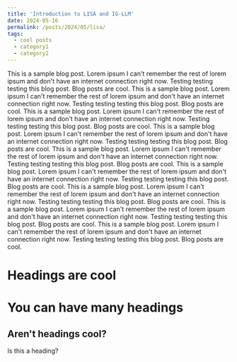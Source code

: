 ```yaml
---
title: 'Introduction to LISA and IG-LLM'
date: 2024-05-16
permalink: /posts/2024/05/lisa/
tags:
  - cool posts
  - category1
  - category2
---
```


This is a sample blog post. Lorem ipsum I can't remember the rest of lorem ipsum and don't have an internet connection right now. Testing testing testing this blog post. Blog posts are cool. This is a sample blog post. Lorem ipsum I can't remember the rest of lorem ipsum and don't have an internet connection right now. Testing testing testing this blog post. Blog posts are cool. This is a sample blog post. Lorem ipsum I can't remember the rest of lorem ipsum and don't have an internet connection right now. Testing testing testing this blog post. Blog posts are cool. This is a sample blog post. Lorem ipsum I can't remember the rest of lorem ipsum and don't have an internet connection right now. Testing testing testing this blog post. Blog posts are cool. This is a sample blog post. Lorem ipsum I can't remember the rest of lorem ipsum and don't have an internet connection right now. Testing testing testing this blog post. Blog posts are cool. This is a sample blog post. Lorem ipsum I can't remember the rest of lorem ipsum and don't have an internet connection right now. Testing testing testing this blog post. Blog posts are cool. This is a sample blog post. Lorem ipsum I can't remember the rest of lorem ipsum and don't have an internet connection right now. Testing testing testing this blog post. Blog posts are cool. This is a sample blog post. Lorem ipsum I can't remember the rest of lorem ipsum and don't have an internet connection right now. Testing testing testing this blog post. Blog posts are cool. This is a sample blog post. Lorem ipsum I can't remember the rest of lorem ipsum and don't have an internet connection right now. Testing testing testing this blog post. Blog posts are cool. 
 
 
Headings are cool
======

You can have many headings
======

Aren't headings cool?
------

Is this a heading?